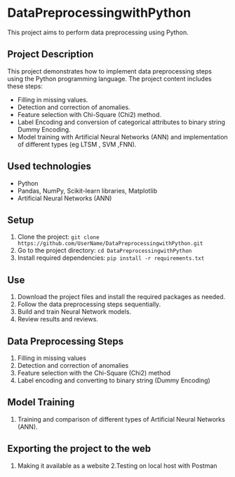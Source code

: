 # DataPreprocessingwithPython
This project aims to perform data preprocessing using Python.

## Project Description

This project demonstrates how to implement data preprocessing steps using the Python programming language. The project content includes these steps:
- Filling in missing values.
- Detection and correction of anomalies.
- Feature selection with Chi-Square (Chi2) method.
- Label Encoding and conversion of categorical attributes to binary string Dummy Encoding.
- Model training with Artificial Neural Networks (ANN) and implementation of different types (eg LTSM , SVM ,FNN).

## Used technologies

- Python
- Pandas, NumPy, Scikit-learn libraries, Matplotlib
- Artificial Neural Networks (ANN)

## Setup

1. Clone the project: `git clone https://github.com/UserName/DataPreprocessingwithPython.git`
2. Go to the project directory: `cd DataPreprocessingwithPython`
3. Install required dependencies: `pip install -r requirements.txt`

## Use

1. Download the project files and install the required packages as needed.
2. Follow the data preprocessing steps sequentially.
3. Build and train Neural Network models.
4. Review results and reviews.

## Data Preprocessing Steps

1. Filling in missing values
2. Detection and correction of anomalies
3. Feature selection with the Chi-Square (Chi2) method
4. Label encoding and converting to binary string (Dummy Encoding)

## Model Training

1. Training and comparison of different types of Artificial Neural Networks (ANN).

## Exporting the project to the web
1. Making it available as a website
2.Testing on local host with Postman

